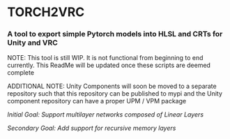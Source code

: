 # **TORCH2VRC**
### A tool to export simple Pytorch models into HLSL and CRTs for Unity and VRC

NOTE: This tool is still WIP. It is not functional from beginning to end currently. This ReadMe will be updated once these scripts are deemed complete

ADDITIONAL NOTE: Unity Components will soon be moved to a separate repository such that this repository can be published to mypi and the Unity component repository can have a proper UPM / VPM package

*Initial Goal: Support multilayer networks composed of Linear Layers*

*Secondary Goal: Add support for recursive memory layers*